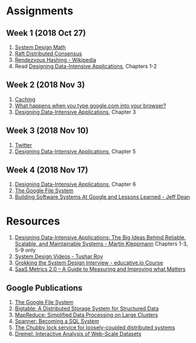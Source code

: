 # Assignments
## Week 1 (2018 Oct 27)
1. [System Design Math](https://github.com/jguamie/system-design/blob/master/notes/math.md)
1. [Raft Distributed Consensus](https://github.com/jguamie/system-design/blob/master/notes/raft-distributed-consensus.md)
1. [Rendezvous Hashing - Wikipedia](https://en.wikipedia.org/wiki/Rendezvous_hashing)
1. Read [Designing Data-Intensive Applications](https://www.amazon.com/Designing-Data-Intensive-Applications-Reliable-Maintainable/dp/1449373321), Chapters 1-2
## Week 2 (2018 Nov 3)
1. [Caching](https://github.com/jguamie/system-design/blob/master/notes/caching.md)
1. [What happens when you type google.com into your browser?](https://github.com/alex/what-happens-when)
1. [Designing Data-Intensive Applications](https://www.amazon.com/Designing-Data-Intensive-Applications-Reliable-Maintainable/dp/1449373321), Chapter 3
## Week 3 (2018 Nov 10)
1. [Twitter](https://github.com/jguamie/system-design/blob/master/notes/twitter.md)
1. [Designing Data-Intensive Applications](https://www.amazon.com/Designing-Data-Intensive-Applications-Reliable-Maintainable/dp/1449373321), Chapter 5
## Week 4 (2018 Nov 17)
1. [Designing Data-Intensive Applications](https://www.amazon.com/Designing-Data-Intensive-Applications-Reliable-Maintainable/dp/1449373321), Chapter 6
1. [The Google File System](https://ai.google/research/pubs/pub51)
1. [Building Software Systems At Google and Lessons Learned - Jeff Dean](https://youtu.be/modXC5IWTJI)
# Resources
1. [Designing Data-Intensive Applications: The Big Ideas Behind Reliable, Scalable, and Maintainable Systems - Martin Kleppmann](https://www.amazon.com/Designing-Data-Intensive-Applications-Reliable-Maintainable/dp/1449373321) Chapters 1-3, 5-9 only
1. [System Design Videos - Tushar Roy](https://www.youtube.com/watch?v=UzLMhqg3_Wc&list=PLrmLmBdmIlps7GJJWW9I7N0P0rB0C3eY2)
1. [Grokking the System Design Interview - educative.io Course](https://www.educative.io/collection/5668639101419520/5649050225344512)
1. [SaaS Metrics 2.0 – A Guide to Measuring and Improving what Matters](https://www.forentrepreneurs.com/saas-metrics-2/)
## Google Publications
1. [The Google File System](http://research.google.com/archive/gfs.html)
1. [Bigtable: A Distributed Storage System for Structured Data](http://research.google.com/archive/bigtable.html)
1. [MapReduce: Simplified Data Processing on Large Clusters](http://research.google.com/archive/mapreduce.html)
1. [Spanner: Becoming a SQL System](https://ai.google/research/pubs/pub46103)
1. [The Chubby lock service for loosely-coupled distributed systems](https://ai.google/research/pubs/pub27897)
1. [Dremel: Interactive Analysis of Web-Scale Datasets](https://ai.google/research/pubs/pub36632)
